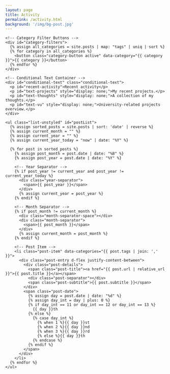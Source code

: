 ```yaml
---
layout: page
title: Activity
permalink: /activity.html
background: '/img/bg-post.jpg'
---
```


<section id="feed">
  <div class="container-lg">

    <!-- Category Filter Buttons -->
    <div id="category-filters">
      {% assign all_categories = site.posts | map: "tags" | uniq | sort %}
      {% for category in all_categories %}
        <button class="category-button active" data-category="{{ category }}">{{ category }}</button>
      {% endfor %}
    </div>

    <!-- Conditional Text Container -->
    <div id="conditional-text" class="conditional-text">
      <p id="recent-activity">Recent activity</p>
      <p id="text-projects" style="display: none;">My recent projects.</p>
      <p id="text-thoughts" style="display: none;">A collection of my thoughts.</p>
      <p id="text-vu" style="display: none;">University-related projects overview.</p>
    </div>

    <ul class="list-unstyled" id="postList">
      {% assign sorted_posts = site.posts | sort: 'date' | reverse %}
      {% assign current_month = "" %}
      {% assign current_year = "" %}
      {% assign current_year_today = "now" | date: "%Y" %}

      {% for post in sorted_posts %}
        {% assign post_month = post.date | date: "%B" %}
        {% assign post_year = post.date | date: "%Y" %}

        <!-- Year Separator -->
        {% if post_year != current_year and post_year != current_year_today %}
          <div class="year-separator">
            <span>{{ post_year }}</span>
          </div>
          {% assign current_year = post_year %}
        {% endif %}

        <!-- Month Separator -->
        {% if post_month != current_month %}
          <div class="month-separator-space"></div>
          <div class="month-separator">
            <span>{{ post_month }}</span>
          </div>
          {% assign current_month = post_month %}
        {% endif %}

        <!-- Post Item -->
        <li class="post-item" data-categories="{{ post.tags | join: ',' }}">
          <div class="post-entry d-flex justify-content-between">
            <div class="post-details">
              <span class="post-title"><a href="{{ post.url | relative_url }}">{{ post.title }}</a></span>
              <div class="post-separator"></div>
              <span class="post-subtitle">{{ post.subtitle }}</span>
            </div>
            <span class="post-date">
              {% assign day = post.date | date: "%d" %}
              {% assign day_int = day | plus: 0 %}
              {% if day_int == 11 or day_int == 12 or day_int == 13 %}
                {{ day }}th
              {% else %}
                {% case day_int %}
                  {% when 1 %}{{ day }}st
                  {% when 2 %}{{ day }}nd
                  {% when 3 %}{{ day }}rd
                  {% else %}{{ day }}th
                {% endcase %}
              {% endif %}
            </span>
          </div>
        </li>
      {% endfor %}
    </ul>
  </div>
</section>

<script>
document.addEventListener("DOMContentLoaded", function () {
  const buttons = document.querySelectorAll(".category-button");
  const posts = document.querySelectorAll(".post-item");
  const textRecent = document.getElementById("recent-activity");
  const textProjects = document.getElementById("text-projects");
  const textThoughts = document.getElementById("text-thoughts");
  const textVU = document.getElementById("text-vu");

  let activeCategories = new Set();

  // Read 'active' category from URL
  const urlParams = new URLSearchParams(window.location.search);
  const activeFilter = urlParams.get('active'); // Get the 'active' filter from URL

  if (activeFilter) {
    // Activate only the specified category
    activeCategories.add(activeFilter);
    buttons.forEach(button => {
      if (button.dataset.category === activeFilter) {
        button.classList.add("active");
      } else {
        button.classList.remove("active");
      }
    });
  } else {
    // No filter specified, activate all categories
    buttons.forEach(button => {
      activeCategories.add(button.dataset.category);
      button.classList.add("active");
    });
  }

  function updatePosts() {
    posts.forEach(post => {
      const postCategories = post.dataset.categories.split(",");
      const isVisible = postCategories.some(cat => activeCategories.has(cat));
      post.style.display = isVisible ? "block" : "none";
    });

    // Handle conditional text
    textRecent.style.display = activeCategories.size === buttons.length ? "block" : "none";
    textProjects.style.display = activeCategories.size === 1 && activeCategories.has("Projects") ? "block" : "none";
    textThoughts.style.display = activeCategories.size === 1 && activeCategories.has("Thoughts") ? "block" : "none";
    textVU.style.display = activeCategories.size === 1 && activeCategories.has("VU") ? "block" : "none";
  }

  buttons.forEach(button => {
    button.addEventListener("click", function () {
      const category = this.dataset.category;

      if (activeCategories.has(category)) {
        activeCategories.delete(category);
        this.classList.remove("active");
      } else {
        activeCategories.add(category);
        this.classList.add("active");
      }

      // Update URL
      const newUrl = new URL(window.location.href);
      newUrl.searchParams.set('active', activeCategories.size === buttons.length ? "" : Array.from(activeCategories).join(","));
      history.pushState({}, "", newUrl);

      updatePosts();
    });
  });

  updatePosts();
});
</script>


<style>
/* General Styles */
#feed .container {
  padding: 20px;
}

#feed .month-separator {
  text-align: right;
  font-size: 1.1rem;
  font-style: italic;
  margin-top: 20px;
  margin-bottom: 10px;
  color: #333;
}

#feed .year-separator {
  text-align: right;
  font-weight: bold;
  font-size: 1.2rem;
  margin-top: 20px;
  margin-bottom: 10px;
  color: #333;
}

#feed .post-entry {
  display: flex;
  justify-content: space-between;
  align-items: center;
  margin-bottom: 15px;
}

.post-subtitle {
  font-size: 0.9rem; /* Adjust as needed */
  font-style: italic;
  color: #666; /* Optional: makes it a bit softer */
}

#feed .post-details {
  flex: 1;
}

#feed .post-date {
  font-size: 1rem;
  font-style: italic;
  /* color: #007bff; */
  min-width: 50px;
  text-align: right;
}

/* Responsive Design */
@media (min-width: 768px) {
  #feed .container {
    width: 90%;
    max-width: 960px;
  }
}

@media (min-width: 1024px) {
  #feed .container {
    width: 80%;
    max-width: 1200px;
  }
}

/* Category Filter Styling */
#category-filters {
  display: flex;
  flex-wrap: wrap;
  justify-content: center;
  align-items: center;
  margin-bottom: 10px;
}

.category-button {
  background-color: white;
  color: #007bff;
  border: 1px solid #007bff;
  padding: 5px 10px;
  margin: 5px;
  cursor: pointer;
  border-radius: 5px;
  transition: 0.2s ease-in-out;
}

.category-button:hover, .category-button.active {
  background-color: #007bff;
  color: white;
}

/* Conditional Text */
.conditional-text {
  text-align: center;
  font-size: 1.3rem;
  margin-bottom: 15px;
}
</style>
